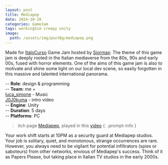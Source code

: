 ```yaml
---
layout: post
title: Mediapep
date: 2024-10-28
categories: GameJam
tags: workingSim creepy unity
image:
  path: /assets/img/postBg/mediapep.png
---
```


Made for [ItaloCurso](https://itch.io/jam/italocurso-2024) Game Jam hosted by [Siormax](https://www.twitch.tv/siormax):
The theme of this game jam is deeply rooted in the Italian mediaverse from the 80s, 90s and early 00s, fused with horror elements. 
One of the aims of this game jam is also to motivate and shine some light on our local dev scene, 
so easily forgotten in this massive and talented international panorama.  

>
-- **Role**: design & programming  
-- **Team**: me +  
[luca_simone](https://itch.io/profile/kogensan) - Music  
[J0J0kuma](https://www.twitch.tv/j0j0kuma) - intro video  
-- **Engine**: Unity  
-- **Duration**: 5 days  
-- **Platforms**: PC  
>

<!-- markdownlint-capture -->
<!-- markdownlint-disable -->
> itch page [Mediapep](https://maydave.itch.io/mediapep), played in this [video](https://www.youtube.com/watch?v=4pb-XcKOIUs&t=1696s)
{: .prompt-info }
<!-- markdownlint-restore -->

Your work shift starts at 10PM as a security guard at Mediapep studios. 
Your job is solitary, quiet, and monotonous, strange occurrences are rare. 
However, you always need to be vigilant for potential infiltrators (spies or saboteurs) from other networks, 
envious of Mediapep's success. Think of it as Papers Please, but taking place in Italian TV studios in the early 2000s.
